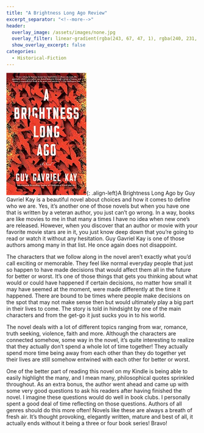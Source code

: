 ```yaml
---
title: "A Brightness Long Ago Review"
excerpt_separator: "<!--more-->"
header:
  overlay_image: /assets/images/none.jpg
  overlay_filter: linear-gradient(rgba(243, 67, 47, 1), rgba(240, 231, 222, 1))
  show_overlay_excerpt: false
categories:
  - Historical-Fiction
---
```

![brightness-long-ago-cover](/assets/images/brightness-long-ago.jpg){: .align-left}A Brightness Long Ago by Guy Gavriel Kay is a beautiful novel about choices and how it comes to define who we are. Yes, it’s another one of those novels but when you have one that is written by a veteran author, you just can’t go wrong. In a way, books are like movies to me in that many a times I have no idea when new one’s are released. However, when you discover that an author or movie with your favorite movie stars are in it, you just know deep down that you’re going to read or watch it without any hesitation. Guy Gavriel Kay is one of those authors among many in that list. He once again does not disappoint.

The characters that we follow along in the novel aren’t exactly what you’d call exciting or memorable. They feel like normal everyday people that just so happen to have made decisions that would affect them all in the future for better or worst. It’s one of those things that gets you thinking about what would or could have happened if certain decisions, no matter how small it may have seemed at the moment, were made differently at the time it happened. There are bound to be times where people make decisions on the spot that may not make sense then but would ultimately play a big part in their lives to come. The story is told in hindsight by one of the main characters and from the get-go it just sucks you in to his world.

The novel deals with a lot of different topics ranging from war, romance, truth seeking, violence, faith and more. Although the characters are connected somehow, some way in the novel, it’s quite interesting to realize that they actually don’t spend a whole lot of time together! They actually spend more time being away from each other than they do together yet their lives are still somehow entwined with each other for better or worst.

One of the better part of reading this novel on my Kindle is being able to easily highlight the many, and I mean many, philosophical quotes sprinkled throughout. As an extra bonus, the author went ahead and came up with some very good questions to ask his readers after having finished the novel. I imagine these questions would do well in book clubs. I personally spent a good deal of time reflecting on those questions. Authors of all genres should do this more often! Novels like these are always a breath of fresh air. It’s thought provoking, elegantly written, mature and best of all, it actually ends without it being a three or four book series! Bravo!